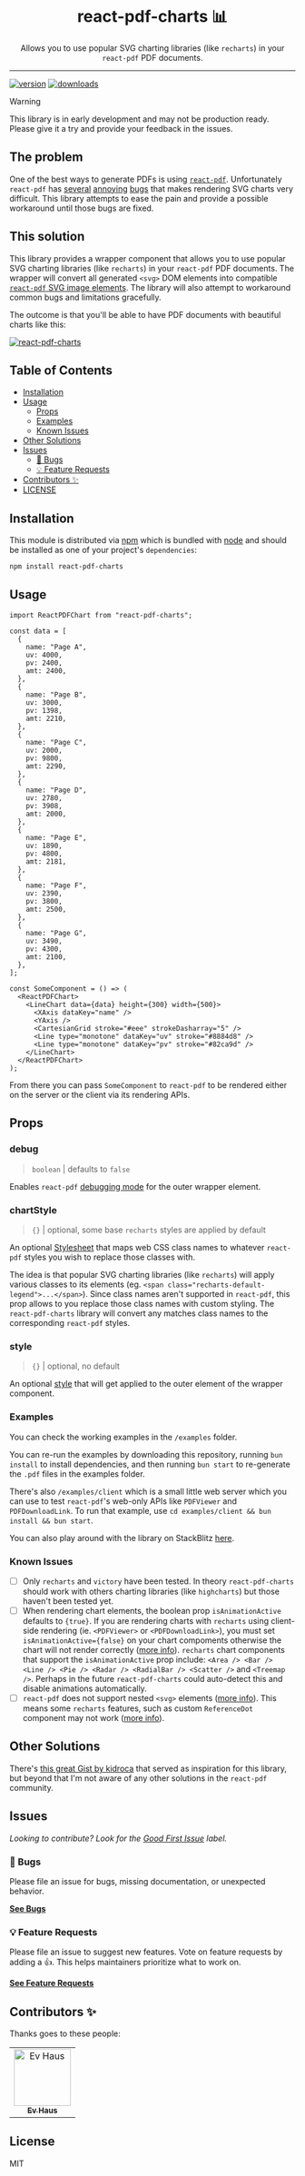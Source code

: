 <div align="center">
<h1>react-pdf-charts 📊</h1>

<p>Allows you to use popular SVG charting libraries (like <code>recharts</code>) in your <code>react-pdf</code> PDF documents.</p>
</div>

---

[![version][version-badge]][package]
[![downloads][downloads-badge]][npmtrends]

> [!WARNING]
> This library is in early development and may not be production ready. Please give it a try and provide your feedback in the issues.

## The problem

One of the best ways to generate PDFs is using [`react-pdf`](https://react-pdf.org/). Unfortunately `react-pdf` has [several](https://github.com/diegomura/react-pdf/issues/1720) [annoying](https://github.com/diegomura/react-pdf/issues/3004) [bugs](https://github.com/diegomura/react-pdf/issues/2017) that makes rendering SVG charts very difficult. This library attempts to ease the pain and provide a possible workaround until those bugs are fixed.

## This solution

This library provides a wrapper component that allows you to use popular SVG charting libraries (like `recharts`) in your `react-pdf` PDF documents. The wrapper will convert all generated `<svg>` DOM elements into compatible [`react-pdf` SVG image elements](https://react-pdf.org/svg). The library will also attempt to workaround common bugs and limitations gracefully.

The outcome is that you'll be able to have PDF documents with beautiful charts like this:

[![react-pdf-charts](examples/recharts-basic.png)](https://github.com/EvHaus/react-pdf-charts)

## Table of Contents

- [Installation](#installation)
- [Usage](#usage)
  - [Props](#props)
  - [Examples](#examples)
  - [Known Issues](#known-issues)
- [Other Solutions](#other-solutions)
- [Issues](#issues)
  - [🐛 Bugs](#-bugs)
  - [💡 Feature Requests](#-feature-requests)
- [Contributors ✨](#contributors-)
- [LICENSE](#license)

## Installation

This module is distributed via [npm][npm] which is bundled with [node][node] and
should be installed as one of your project's `dependencies`:

```
npm install react-pdf-charts
```

## Usage

```tsx
import ReactPDFChart from "react-pdf-charts";

const data = [
  {
    name: "Page A",
    uv: 4000,
    pv: 2400,
    amt: 2400,
  },
  {
    name: "Page B",
    uv: 3000,
    pv: 1398,
    amt: 2210,
  },
  {
    name: "Page C",
    uv: 2000,
    pv: 9800,
    amt: 2290,
  },
  {
    name: "Page D",
    uv: 2780,
    pv: 3908,
    amt: 2000,
  },
  {
    name: "Page E",
    uv: 1890,
    pv: 4800,
    amt: 2181,
  },
  {
    name: "Page F",
    uv: 2390,
    pv: 3800,
    amt: 2500,
  },
  {
    name: "Page G",
    uv: 3490,
    pv: 4300,
    amt: 2100,
  },
];

const SomeComponent = () => (
  <ReactPDFChart>
    <LineChart data={data} height={300} width={500}>
      <XAxis dataKey="name" />
      <YAxis />
      <CartesianGrid stroke="#eee" strokeDasharray="5" />
      <Line type="monotone" dataKey="uv" stroke="#8884d8" />
      <Line type="monotone" dataKey="pv" stroke="#82ca9d" />
    </LineChart>
  </ReactPDFChart>
);
```

From there you can pass `SomeComponent` to `react-pdf` to be rendered either on the server or the client via its rendering APIs.

## Props

### debug

> `boolean` | defaults to `false`

Enables `react-pdf` [debugging mode](https://react-pdf.org/advanced#debugging) for the outer wrapper element.

### chartStyle

> `{}` | optional, some base `recharts` styles are applied by default

An optional [Stylesheet](https://react-pdf.org/styling) that maps web CSS class names to whatever `react-pdf` styles you wish to replace those classes with.

The idea is that popular SVG charting libraries (like `recharts`) will apply various classes to its elements (eg. `<span class="recharts-default-legend">...</span>`). Since class names aren't supported in `react-pdf`, this prop allows to you replace those class names with custom styling. The `react-pdf-charts` library will convert any matches class names to the corresponding `react-pdf` styles.

### style

> `{}` | optional, no default

An optional [style](https://react-pdf.org/styling) that will get applied to the outer element of the wrapper component.

### Examples

You can check the working examples in the `/examples` folder.

You can re-run the examples by downloading this repository, running `bun install` to install dependencies, and then running `bun start` to re-generate the `.pdf` files in the examples folder.

There's also `/examples/client` which is a small little web server which you can use to test `react-pdf`'s web-only APIs like `PDFViewer` and `PDFDownloadLink`. To run that example, use `cd examples/client && bun install && bun start`.

You can also play around with the library on StackBlitz [here](https://stackblitz.com/edit/react-pdf-charts-starter?file=src%2FApp.tsx).

### Known Issues

- [ ] Only `recharts` and `victory` have been tested. In theory `react-pdf-charts` should work with others charting libraries (like `highcharts`) but those haven't been tested yet.
- [ ] When rendering chart elements, the boolean prop `isAnimationActive` defaults to `{true}`. If you are rendering charts with `recharts` using client-side rendering (ie. `<PDFViewer>` or `<PDFDownloadLink>`), you must set `isAnimationActive={false}` on your chart compoments otherwise the chart will not render correctly ([more info](https://github.com/EvHaus/react-pdf-charts/issues/51#issuecomment-1712407584)). `recharts` chart components that support the `isAnimationActive` prop include: `<Area /> <Bar /> <Line /> <Pie /> <Radar /> <RadialBar /> <Scatter />` and `<Treemap />`. Perhaps in the future `react-pdf-charts` could auto-detect this and disable animations automatically.
- [ ] `react-pdf` does not support nested `<svg>` elements ([more info](https://github.com/diegomura/react-pdf/issues/943)). This means some `recharts` features, such as custom `ReferenceDot` component may not work ([more info](https://github.com/EvHaus/react-pdf-charts/issues/469)).

## Other Solutions

There's [this great Gist by kidroca](https://gist.github.com/kidroca/19e5fe2de8e24aa92a41e94f2d41eda4) that served as inspiration for this library, but beyond that I'm not aware of any other solutions in the `react-pdf` community.

## Issues

_Looking to contribute? Look for the [Good First Issue][good-first-issue]
label._

### 🐛 Bugs

Please file an issue for bugs, missing documentation, or unexpected behavior.

[**See Bugs**][bugs]

### 💡 Feature Requests

Please file an issue to suggest new features. Vote on feature requests by adding
a 👍. This helps maintainers prioritize what to work on.

[**See Feature Requests**][enhancements]

## Contributors ✨

Thanks goes to these people:

<table>
  <tbody>
    <tr>
      <td align="center"><a href="https://haus.gg"><img src="https://avatars.githubusercontent.com/u/226640?v=3?s=100" width="100px;" alt="Ev Haus"/><br /><sub><b>Ev Haus</b></sub></a></td>
    </tr>
  </tbody>
</table>

## License

MIT

[npm]: https://www.npmjs.com
[node]: https://nodejs.org
[package]: https://www.npmjs.com/package/react-pdf-charts
[npmtrends]: https://www.npmtrends.com/react-pdf-charts
[version-badge]: https://img.shields.io/npm/v/react-pdf-charts.svg?style=flat-square
[downloads-badge]: https://img.shields.io/npm/dm/react-pdf-charts.svg?style=flat-square
[bugs]: https://github.com/EvHaus/react-pdf-charts/issues?q=is%3Aopen+is%3Aissue+label%3Abug
[enhancements]: https://github.com/EvHaus/react-pdf-charts/issues?q=is%3Aopen+is%3Aissue+label%3Aenhancement
[good-first-issue]: https://github.com/EvHaus/react-pdf-charts/issues?q=is%3Aopen+is%3Aissue+label%3A%22good+first+issue%22
